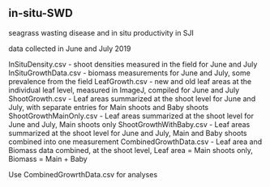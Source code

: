 ## in-situ-SWD
seagrass wasting disease and in situ productivity in SJI

data collected in June and July 2019

InSituDensity.csv - shoot densities measured in the field for June and July
InSituGrowthData.csv - biomass measurements for June and July, some prevalence from the field
LeafGrowth.csv - new and old leaf areas at the individual leaf level, measured in ImageJ, compiled for June and July
ShootGrowth.csv - Leaf areas summarized at the shoot level for June and July, with separate entries for Main shoots and Baby shoots
ShootGrowthMainOnly.csv - Leaf areas summarized at the shoot level for June and July, Main shoots only
ShootGrowthWithBaby.csv - Leaf areas summarized at the shoot level for June and July, Main and Baby shoots combined into one measurement
CombinedGrowthData.csv - Leaf area and Biomass data combined, at the shoot level, Leaf area = Main shoots only, Biomass = Main + Baby

Use CombinedGrowrthData.csv for analyses
